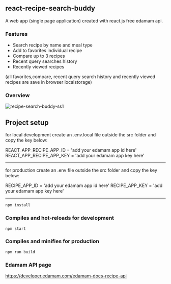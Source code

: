 ## react-recipe-search-buddy

A web app (single page application) created with react.js free edamam api.

### Features

- Search recipe by name and meal type
- Add to favorites individual recipe
- Compare up to 3 recipes
- Recent query searches history
- Recently viewed recipes

(all favorites,compare, recent query search history and recently viewed recipes are save in browser localstorage)

### Overview

![recipe-search-buddy-ss1](https://user-images.githubusercontent.com/16351223/134060187-0d06e1bd-95a3-44cf-af21-131b98d0636e.png)

## Project setup

for local development create an .env.local file outside the src folder and copy the key below:

REACT_APP_RECIPE_APP_ID = 'add your edamam app id here'
REACT_APP_RECIPE_APP_KEY = 'add your edamam app key here'

---

for production create an .env file outside the src folder and copy the key below:

RECIPE_APP_ID = 'add your edamam app id here'
RECIPE_APP_KEY = 'add your edamam app key here'

---

```
npm install
```

### Compiles and hot-reloads for development

```
npm start
```

### Compiles and minifies for production

```
npm run build
```

### Edamam API page

https://developer.edamam.com/edamam-docs-recipe-api
